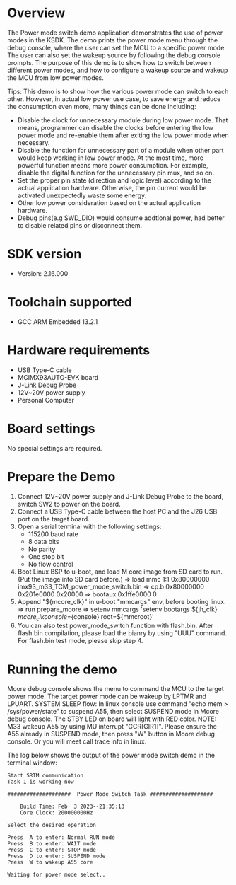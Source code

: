 Overview
========
The Power mode switch demo application demonstrates the use of power modes in the KSDK. The demo prints the power mode menu
through the debug console, where the user can set the MCU to a specific power mode. The user can also set the wakeup
source by following the debug console prompts. The purpose of this demo is to show how to switch between different power
 modes, and how to configure a wakeup source and wakeup the MCU from low power modes.

 Tips:
 This demo is to show how the various power mode can switch to each other. However, in actual low power use case, to save energy and reduce the consumption even more, many things can be done including:
 - Disable the clock for unnecessary module during low power mode. That means, programmer can disable the clocks before entering the low power mode and re-enable them after exiting the low power mode when necessary.
 - Disable the function for unnecessary part of a module when other part would keep working in low power mode. At the most time, more powerful function means more power consumption. For example, disable the digital function for the unnecessary pin mux, and so on.
 - Set the proper pin state (direction and logic level) according to the actual application hardware. Otherwise, the pin current would be activated unexpectedly waste some energy.
 - Other low power consideration based on the actual application hardware.
 - Debug pins(e.g SWD_DIO) would consume addtional power, had better to disable related pins or disconnect them. 


SDK version
===========
- Version: 2.16.000

Toolchain supported
===================
- GCC ARM Embedded  13.2.1

Hardware requirements
=====================
- USB Type-C cable
- MCIMX93AUTO-EVK board
- J-Link Debug Probe
- 12V~20V power supply
- Personal Computer

Board settings
==============
No special settings are required.

Prepare the Demo
================
1.  Connect 12V~20V power supply and J-Link Debug Probe to the board, switch SW2 to power on the board.
2.  Connect a USB Type-C cable between the host PC and the J26 USB port on the target board.
3.  Open a serial terminal with the following settings:
    - 115200 baud rate
    - 8 data bits
    - No parity
    - One stop bit
    - No flow control
4.  Boot Linux BSP to u-boot, and load M core image from SD card to run. (Put the image into SD card before.)
    => load mmc 1:1 0x80000000 imx93_m33_TCM_power_mode_switch.bin
    => cp.b 0x80000000 0x201e0000 0x20000
    => bootaux 0x1ffe0000 0
5.  Append "${mcore_clk}" in u-boot "mmcargs" env, before booting linux.
    => run prepare_mcore
    => setenv mmcargs 'setenv bootargs ${jh_clk} ${mcore_clk} console=${console} root=${mmcroot}'
6.  You can also test power_mode_switch function with flash.bin. After flash.bin compilation, please load the bianry by using "UUU" command.
    For flash.bin test mode, please skip step 4.

Running the demo
================
Mcore debug console shows the menu to command the MCU to the target power mode. The target power mode can be wakeup by LPTMR and LPUART.
SYSTEM SLEEP flow: In linux console use command "echo mem > /sys/power/state" to suspend A55, then select SUSPEND mode in Mcore debug console. The STBY LED on board will light with RED color.
NOTE: M33 wakeup A55 by using MU interrupt "GCR[GIR1]". Please ensure the A55 already in SUSPEND mode, then press "W" button in Mcore debug console. Or you will meet call trace info in linux.

The log below shows the output of the power mode switch demo in the terminal window:
~~~~~~~~~~~~~~~~~~~~~~~~~~~~~~~~~~~
Start SRTM communication
Task 1 is working now

####################  Power Mode Switch Task ####################

    Build Time: Feb  3 2023--21:35:13
    Core Clock: 200000000Hz

Select the desired operation

Press  A to enter: Normal RUN mode
Press  B to enter: WAIT mode
Press  C to enter: STOP mode
Press  D to enter: SUSPEND mode
Press  W to wakeup A55 core

Waiting for power mode select..
~~~~~~~~~~~~~~~~~~~~~~~~~~~~~~~~~~~
